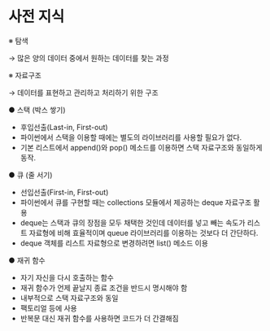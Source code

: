 # 사전 지식

※ 탐색

→ 많은 양의 데이터 중에서 원하는 데이터를 찾는 과정

※ 자료구조

→ 데이터를 표현하고 관리하고 처리하기 위한 구조

● 스택 (박스 쌓기)

- 후입선출(Last-in, First-out)
- 파이썬에서 스택을 이용할 때에는 별도의 라이브러리를 사용할 필요가 없다.
- 기본 리스트에서 append()와 pop() 메소드를 이용하면 스택 자료구조와 동일하게 동작.

● 큐 (줄 서기)

- 선입선출(First-in, First-out)
- 파이썬에서 큐를 구현할 때는 collections 모듈에서 제공하는 deque 자료구조 활용
- deque는 스택과 큐의 장점을 모두 채택한 것인데 데이터를 넣고 빼는 속도가 리스트 자료형에 비해 효율적이며 queue 라이브러리를 이용하는 것보다 더 간단하다.
- deque 객체를 리스트 자료형으로 변경하려면 list() 메소드 이용

● 재귀 함수

- 자기 자신을 다시 호출하는 함수
- 재귀 함수가 언제 끝날지 종료 조건을 반드시 명시해야 함
- 내부적으로 스택 자료구조와 동일
- 팩토리얼 등에 사용
- 반복문 대신 재귀 함수를 사용하면 코드가 더 간결해짐

